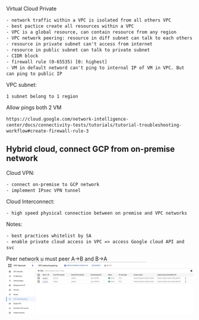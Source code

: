Virtual Cloud Private

    - network traffic within a VPC is isolated from all others VPC
    - best pactice create all resources within a VPC
    - VPC is a global resource, can contain resource from any region
    - VPC network peering: resource in diff subnet can talk to each others 
    - resource in private subnet can't access from internet
    - resource in public subnet can talk to private subnet
    - CIDR block
    - firewall rule (0-65535) [0: highest]
    - VM in default netword can't ping to internal IP of VM in VPC. But can ping to public IP

VPC subnet:

    1 subnet belong to 1 region

Allow pings both 2 VM

    https://cloud.google.com/network-intelligence-center/docs/connectivity-tests/tutorials/tutorial-troubleshooting-workflow#create-firewall-rule-3

## Hybrid cloud, connect GCP from on-premise network

Cloud VPN:

    - connect on-premise to GCP network
    - implement IPsec VPN tunnel

Cloud Interconnect:

    - high speed physical connection between on premise and VPC networks

Notes:

    - best practices whitelist by SA
    - enable private cloud access in VPC => access Google cloud API and svc

Peer network u must peer A->B and B->A
![Alt text](./imgs/peernetwork.jpeg?raw=true "Title")
